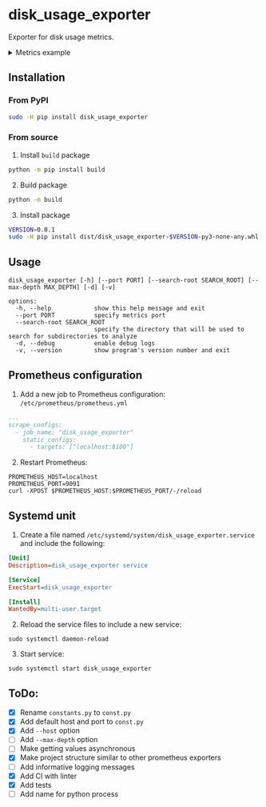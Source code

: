 # disk_usage_exporter
Exporter for disk usage metrics.

<details>
  <summary>Metrics example</summary>

  ```
  # HELP python_gc_objects_collected_total Objects collected during gc
  # TYPE python_gc_objects_collected_total counter
  python_gc_objects_collected_total{generation="0"} 187734.0
  python_gc_objects_collected_total{generation="1"} 74395.0
  python_gc_objects_collected_total{generation="2"} 6222.0
  # HELP python_gc_objects_uncollectable_total Uncollectable objects found during GC
  # TYPE python_gc_objects_uncollectable_total counter
  python_gc_objects_uncollectable_total{generation="0"} 0.0
  python_gc_objects_uncollectable_total{generation="1"} 0.0
  python_gc_objects_uncollectable_total{generation="2"} 0.0
  # HELP python_gc_collections_total Number of times this generation was collected
  # TYPE python_gc_collections_total counter
  python_gc_collections_total{generation="0"} 363.0
  python_gc_collections_total{generation="1"} 33.0
  python_gc_collections_total{generation="2"} 2.0
  # HELP python_info Python platform information
  # TYPE python_info gauge
  python_info{implementation="CPython",major="3",minor="9",patchlevel="21",version="3.9.21"} 1.0
  # HELP process_virtual_memory_bytes Virtual memory size in bytes.
  # TYPE process_virtual_memory_bytes gauge
  process_virtual_memory_bytes 5.58657536e+08
  # HELP process_resident_memory_bytes Resident memory size in bytes.
  # TYPE process_resident_memory_bytes gauge
  process_resident_memory_bytes 2.072576e+07
  # HELP process_start_time_seconds Start time of the process since unix epoch in seconds.
  # TYPE process_start_time_seconds gauge
  process_start_time_seconds 1.73804800503e+09
  # HELP process_cpu_seconds_total Total user and system CPU time spent in seconds.
  # TYPE process_cpu_seconds_total counter
  process_cpu_seconds_total 7.79
  # HELP process_open_fds Number of open file descriptors.
  # TYPE process_open_fds gauge
  process_open_fds 8.0
  # HELP process_max_fds Maximum number of open file descriptors.
  # TYPE process_max_fds gauge
  process_max_fds 1024.0
  # HELP disk_usage_by_directories Directory size
  # TYPE disk_usage_by_directories gauge
  disk_usage_by_directories{path="/media"} 4.0
  disk_usage_by_directories{path="/tmp"} 78660.0
  disk_usage_by_directories{path="/var"} 6.9855712e+07
  disk_usage_by_directories{path="/sys"} 0.0
  disk_usage_by_directories{path="/etc"} 25232.0
  disk_usage_by_directories{path="/lost+found"} 16.0
  disk_usage_by_directories{path="/boot"} 274220.0
  disk_usage_by_directories{path="/lib64"} 0.0
  disk_usage_by_directories{path="/srv"} 4.0
  disk_usage_by_directories{path="/opt"} 35116.0
  disk_usage_by_directories{path="/sbin"} 0.0
  disk_usage_by_directories{path="/data"} 2.7009988e+07
  disk_usage_by_directories{path="/bin"} 0.0
  disk_usage_by_directories{path="/mnt"} 4.0
  disk_usage_by_directories{path="/run"} 1.3066156e+07
  disk_usage_by_directories{path="/afs"} 4.0
  disk_usage_by_directories{path="/lib"} 0.0
  disk_usage_by_directories{path="/dev"} 16.0
  disk_usage_by_directories{path="/proc"} 0.0
  disk_usage_by_directories{path="/usr"} 4.38558e+06
  disk_usage_by_directories{path="/home"} 5.203604e+06
  disk_usage_by_directories{path="/root"} 2324.0
  ```
</details>

## Installation
### From PyPI
```bash
sudo -H pip install disk_usage_exporter
```
### From source
1. Install `build` package
```bash
python -m pip install build
```
2. Build package
```bash
python -m build
```
3. Install package
```bash
VERSION=0.0.1
sudo -H pip install dist/disk_usage_exporter-$VERSION-py3-none-any.whl
```

## Usage
```
disk_usage_exporter [-h] [--port PORT] [--search-root SEARCH_ROOT] [--max-depth MAX_DEPTH] [-d] [-v]

options:
  -h, --help            show this help message and exit
  --port PORT           specify metrics port
  --search-root SEARCH_ROOT
                        specify the directory that will be used to search for subdirectories to analyze
  -d, --debug           enable debug logs
  -v, --version         show program's version number and exit
```

## Prometheus configuration
1. Add a new job to Prometheus configuration:
`/etc/prometheus/prometheus.yml`
```yml
...
scrape_configs:
  - job_name: "disk_usage_exporter"
    static_configs:
      - targets: ["localhost:8100"] 
```
2. Restart Prometheus:
```
PROMETHEUS_HOST=localhost
PROMETHEUS_PORT=9091
curl -XPOST $PROMETHEUS_HOST:$PROMETHEUS_PORT/-/reload
```

## Systemd unit
1. Create a file named `/etc/systemd/system/disk_usage_exporter.service` and include the following:
```ini
[Unit]
Description=disk_usage_exporter service

[Service]
ExecStart=disk_usage_exporter

[Install]
WantedBy=multi-user.target
```
2. Reload the service files to include a new service:
```
sudo systemctl daemon-reload
```
3. Start service:
```
sudo systemctl start disk_usage_exporter
```

## ToDo:
- [x] Rename `constants.py` to `const.py`
- [x] Add default host and port to `const.py`
- [x] Add `--host` option
- [ ] Add `--max-depth` option
- [ ] Make getting values asynchronous
- [x] Make project structure similar to other prometheus exporters
- [ ] Add informative logging messages
- [x] Add CI with linter
- [x] Add tests
- [ ] Add name for python process

